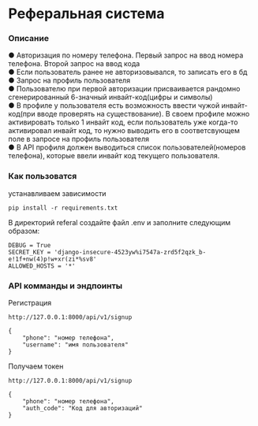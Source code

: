 # Реферальная система

### Описание
●	Авторизация по номеру телефона. Первый запрос на ввод номера телефона. Второй запрос на ввод кода \
●	Если пользователь ранее не авторизовывался, то записать его в бд \
●	Запрос на профиль пользователя \
●	Пользователю при первой авторизации присваивается рандомно сгенерированный 6-значный инвайт-код(цифры и символы) \
●	В профиле у пользователя есть возможность ввести чужой инвайт-код(при вводе проверять на существование). В своем профиле можно активировать только 1 инвайт код, если пользователь уже когда-то активировал инвайт код, то нужно выводить его в соответсвующем поле в запросе на профиль пользователя \
●	В API профиля должен выводиться список пользователей(номеров телефона), которые ввели инвайт код текущего пользователя. 
### Как пользоватся
устанавливаем зависимости

```
pip install -r requirements.txt
```
В директорий referal создайте файл .env и заполните следующим образом:

```
DEBUG = True
SECRET_KEY = 'django-insecure-4523yw%i7547a-zrd5f2qzk_b-e!1f+nw(4)p!w+xr(zi*%sv8'
ALLOWED_HOSTS = '*'
```
### API комманды и эндпоинты

Регистрация
```
http://127.0.0.1:8000/api/v1/signup

{
    "phone": "номер телефона",
    "username": "имя пользователя"
}
```
Получаем токен
```
http://127.0.0.1:8000/api/v1/signup

{
    "phone": "номер телефона",
    "auth_code": "Код для авторизаций"
}
```
